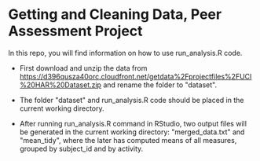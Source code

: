 # Getting and Cleaning Data, Peer Assessment Project

In this repo, you will find information on how to use run_analysis.R code.

* First download and unzip the data from https://d396qusza40orc.cloudfront.net/getdata%2Fprojectfiles%2FUCI%20HAR%20Dataset.zip and rename the folder to "dataset".

* The folder "dataset" and run_analysis.R code should be placed in the current working directory.

* After running run_analysis.R command in RStudio, two output files will be generated in the current working directory: "merged_data.txt" and "mean_tidy", where the later has computed means of all measures, grouped by subject_id and by activity.
